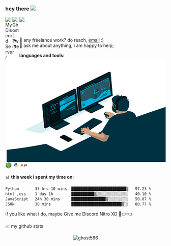 ### hey there <img src="https://media.giphy.com/media/hvRJCLFzcasrR4ia7z/giphy.gif" width="25px">
<a href="https://discord.gg/gFvVBFm6fc">
  <img align="left" alt="My Discord Server" width="22px" src="https://raw.githubusercontent.com/peterthehan/peterthehan/master/assets/discord.svg" />
</a>
<a href="https://twitter.com/Ghost0173">
  <img align="left" alt="Ghost | Twitter" width="22px" src="https://raw.githubusercontent.com/peterthehan/peterthehan/master/assets/twitter.svg" />
</a>

![](https://visitor-badge.glitch.me/badge?page_id=ghost566.ghost566)

<br />


  <img align="right" alt="GIF" src="https://raw.githubusercontent.com/ghost566/ghost566/main/code.gif?raw=true" width="500" height="320" />
  
- 💼 any freelance work? do reach, [email](ghostmasr12@gmail.com) :)
- 💬 ask me about anything, i am happy to help;

**languages and tools:**  
<code><img height="20" src="https://raw.githubusercontent.com/github/explore/80688e429a7d4ef2fca1e82350fe8e3517d3494d/topics/nodejs/nodejs.png"></code>
<code><img height="20" src="https://raw.githubusercontent.com/github/explore/80688e429a7d4ef2fca1e82350fe8e3517d3494d/topics/python/python.png"></code>
<code><img height="20" src="https://raw.githubusercontent.com/github/explore/80688e429a7d4ef2fca1e82350fe8e3517d3494d/topics/git/git.png"></code>

📊 **this week i spent my time on:**
<!--START_SECTION:waka-->
```text
Python       33 hrs 10 mins  ████████████████████████▒   97.23 % 
html ,css    1 day 1h        ██████████▒░░░░░░░░░░░░░░   40.10 %
JavaScript   24h 30 mins     ███████████████▒░░░░░░░░░   50.87 % 
JSON         30 mins         ██████████████████████▒░░   80.77 % 
```
<!--END_SECTION:waka-->

if you like what i do, maybe Give me Discord Nitro XD 🥺👉👈



📈 my github stats

<p align="center"> <img src="https://github-readme-stats.vercel.app/api?username=ghost566&show_icons=true&theme=gotham" alt="ghost566" />
